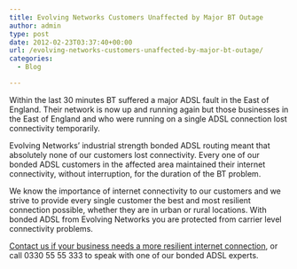 ```yaml
---
title: Evolving Networks Customers Unaffected by Major BT Outage
author: admin
type: post
date: 2012-02-23T03:37:40+00:00
url: /evolving-networks-customers-unaffected-by-major-bt-outage/
categories:
  - Blog

---
```

Within the last 30 minutes BT suffered a major ADSL fault in the East of England. Their network is now up and running again but those businesses in the East of England and who were running on a single ADSL connection lost connectivity temporarily.

Evolving Networks’ industrial strength bonded ADSL routing meant that absolutely none of our customers lost connectivity. Every one of our bonded ADSL customers in the affected area maintained their internet connectivity, without interruption, for the duration of the BT problem. 

We know the importance of internet connectivity to our customers and we strive to provide every single customer the best and most resilient connection possible, whether they are in urban or rural locations. With bonded ADSL from Evolving Networks you are protected from carrier level connectivity problems.

[Contact us if your business needs a more resilient internet connection][1], or call 0330 55 55 333 to speak with one of our bonded ADSL experts.

 [1]: /contact-us/